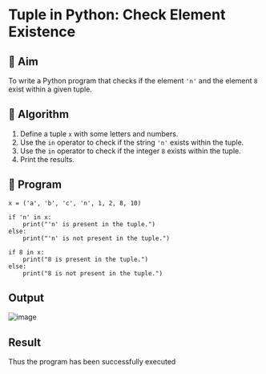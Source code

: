 # Tuple in Python: Check Element Existence

## 🎯 Aim
To write a Python program that checks if the element `'n'` and the element `8` exist within a given tuple.

## 🧠 Algorithm
1. Define a tuple `x` with some letters and numbers.
2. Use the `in` operator to check if the string `'n'` exists within the tuple.
3. Use the `in` operator to check if the integer `8` exists within the tuple.
4. Print the results.

## 🧾 Program

```
x = ('a', 'b', 'c', 'n', 1, 2, 8, 10)

if 'n' in x:
    print("'n' is present in the tuple.")
else:
    print("'n' is not present in the tuple.")

if 8 in x:
    print("8 is present in the tuple.")
else:
    print("8 is not present in the tuple.")
```

## Output
![image](https://github.com/user-attachments/assets/38e06047-61af-4462-956e-e8ef977bc669)

## Result
Thus the program has been successfully executed
